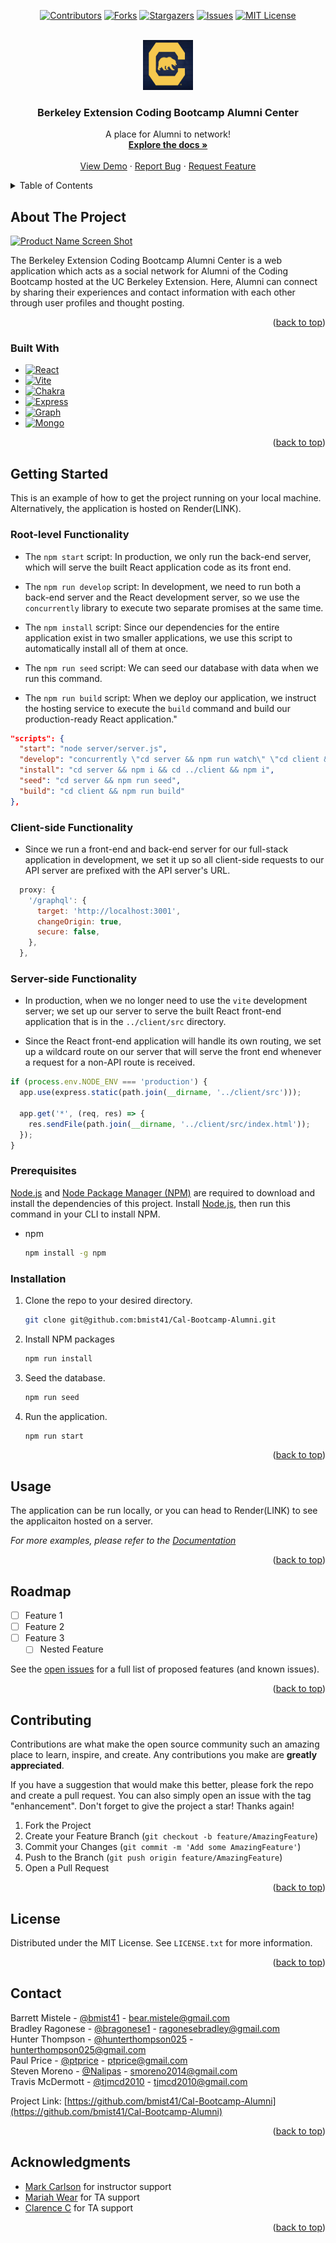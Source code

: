 <!-- Improved compatibility of back to top link: See: https://github.com/othneildrew/Best-README-Template/pull/73 -->
<a name="readme-top"></a>
<div align="center">

[![Contributors][contributors-shield]][contributors-url]
[![Forks][forks-shield]][forks-url]
[![Stargazers][stars-shield]][stars-url]
[![Issues][issues-shield]][issues-url]
[![MIT License][license-shield]][license-url]

</div>


<!-- PROJECT LOGO -->
<br />
<div align="center">
  <a href="https://github.com/bmist41/Cal-Bootcamp-Alumni">
    <img src="./assets/images/bear.png" alt="Logo" width="80" height="80">
  </a>

<h3 align="center">Berkeley Extension Coding Bootcamp Alumni Center</h3>

  <p align="center">
    A place for Alumni to network!
    <br />
    <a href="https://github.com/bmist41/Cal-Bootcamp-Alumni"><strong>Explore the docs »</strong></a>
    <br />
    <br />
    <a href="https://github.com/bmist41/Cal-Bootcamp-Alumni">View Demo</a>
    ·
    <a href="https://github.com/bmist41/Cal-Bootcamp-Alumni/issues/new?labels=bug&template=bug-report---.md">Report Bug</a>
    ·
    <a href="https://github.com/bmist41/Cal-Bootcamp-Alumni/issues/new?labels=enhancement&template=feature-request---.md">Request Feature</a>
  </p>
</div>



<!-- TABLE OF CONTENTS -->
<details>
  <summary>Table of Contents</summary>
  <ol>
    <li>
      <a href="#about-the-project">About The Project</a>
      <ul>
        <li><a href="#built-with">Built With</a></li>
      </ul>
    </li>
    <li>
      <a href="#getting-started">Getting Started</a>
      <ul>
        <li><a href="#root-level-functionality">Root Level Funcitonality</a></li>
        <li><a href="#client-side-functionality">Client Side Funcitonality</a></li>
        <li><a href="#server-side-functionality">Server Side Funcitonality</a></li>
        <li><a href="#prerequisites">Prerequisites</a></li>
        <li><a href="#installation">Installation</a></li>
      </ul>
    </li>
    <li><a href="#usage">Usage</a></li>
    <li><a href="#roadmap">Roadmap</a></li>
    <li><a href="#contributing">Contributing</a></li>
    <li><a href="#license">License</a></li>
    <li><a href="#contact">Contact</a></li>
    <li><a href="#acknowledgments">Acknowledgments</a></li>
  </ol>
</details>



<!-- ABOUT THE PROJECT -->
## About The Project

[![Product Name Screen Shot][product-screenshot]](https://example.com)

The Berkeley Extension Coding Bootcamp Alumni Center is a web application which acts as a social network for Alumni of the Coding Bootcamp hosted at the UC Berkeley Extension. Here, Alumni can connect by sharing their experiences and contact information with each other through user profiles and thought posting.

<p align="right">(<a href="#readme-top">back to top</a>)</p>



### Built With

* [![React][React.js]][React-url]
* [![Vite][Vite.js]][Vite-url]
* [![Chakra][ChakraUI]][Chakra-url]
* [![Express][Express.js]][Express-url]
* [![Graph][GraphQL]][GraphQL-url]
* [![Mongo][MongoDB]][MongoDB-url]


<p align="right">(<a href="#readme-top">back to top</a>)</p>



<!-- GETTING STARTED -->
## Getting Started

This is an example of how to get the project running on your local machine. Alternatively, the application is hosted on Render(LINK).

### Root-level Functionality

* The `npm start` script: In production, we only run the back-end server, which will serve the built React application code as its front end.

* The `npm run develop` script: In development, we need to run both a back-end server and the React development server, so we use the `concurrently` library to execute two separate promises at the same time.

* The `npm install` script: Since our dependencies for the entire application exist in two smaller applications, we use this script to automatically install all of them at once.

* The `npm run seed` script: We can seed our database with data when we run this command.

* The `npm run build` script: When we deploy our application, we instruct the hosting service to execute the `build` command and build our production-ready React application."

```json
"scripts": {
  "start": "node server/server.js",
  "develop": "concurrently \"cd server && npm run watch\" \"cd client && npm run dev\"",
  "install": "cd server && npm i && cd ../client && npm i",
  "seed": "cd server && npm run seed",
  "build": "cd client && npm run build"
},
```

### Client-side Functionality

* Since we run a front-end and back-end server for our full-stack application in development, we set it up so all client-side requests to our API server are prefixed with the API server's URL.

```js
  proxy: {
    '/graphql': {
      target: 'http://localhost:3001',
      changeOrigin: true,
      secure: false,
    },
  },
```

### Server-side Functionality

* In production, when we no longer need to use the `vite` development server; we set up our server to serve the built React front-end application that is in the `../client/src` directory.

* Since the React front-end application will handle its own routing, we set up a wildcard route on our server that will serve the front end whenever a request for a non-API route is received.

```js
if (process.env.NODE_ENV === 'production') {
  app.use(express.static(path.join(__dirname, '../client/src')));
  
  app.get('*', (req, res) => {
    res.sendFile(path.join(__dirname, '../client/src/index.html'));
  });
}
```

### Prerequisites

<a href="https://nodejs.org/en/download/package-manager">Node.js</a> and <a href="https://docs.npmjs.com/downloading-and-installing-node-js-and-npm">Node Package Manager (NPM)</a> are required to download and install the dependencies of this project. Install <a href="https://nodejs.org/en/download/package-manager">Node.js</a>, then run this command in your CLI to install NPM.
* npm
  ```sh
  npm install -g npm
  ```

### Installation

1. Clone the repo to your desired directory.
   ```sh
   git clone git@github.com:bmist41/Cal-Bootcamp-Alumni.git
   ```
2. Install NPM packages
   ```sh
   npm run install
   ```
3. Seed the database.
    ```sh
    npm run seed
4. Run the application.
    ```sh
    npm run start
<p align="right">(<a href="#readme-top">back to top</a>)</p>



<!-- USAGE EXAMPLES -->
## Usage

The application can be run locally, or you can head to Render(LINK) to see the applicaiton hosted on a server.

_For more examples, please refer to the [Documentation](https://example.com)_

<p align="right">(<a href="#readme-top">back to top</a>)</p>



<!-- ROADMAP -->
## Roadmap

- [ ] Feature 1
- [ ] Feature 2
- [ ] Feature 3
    - [ ] Nested Feature

See the [open issues](https://github.com/bmist41/Cal-Bootcamp-Alumni/issues) for a full list of proposed features (and known issues).

<p align="right">(<a href="#readme-top">back to top</a>)</p>



<!-- CONTRIBUTING -->
## Contributing

Contributions are what make the open source community such an amazing place to learn, inspire, and create. Any contributions you make are **greatly appreciated**.

If you have a suggestion that would make this better, please fork the repo and create a pull request. You can also simply open an issue with the tag "enhancement".
Don't forget to give the project a star! Thanks again!

1. Fork the Project
2. Create your Feature Branch (`git checkout -b feature/AmazingFeature`)
3. Commit your Changes (`git commit -m 'Add some AmazingFeature'`)
4. Push to the Branch (`git push origin feature/AmazingFeature`)
5. Open a Pull Request

<p align="right">(<a href="#readme-top">back to top</a>)</p>



<!-- LICENSE -->
## License

Distributed under the MIT License. See `LICENSE.txt` for more information.

<p align="right">(<a href="#readme-top">back to top</a>)</p>



<!-- CONTACT -->
## Contact

Barrett Mistele - [@bmist41](https://github.com/bmist41) - bear.mistele@gmail.com <br>
Bradley Ragonese - [@bragonese1](https://github.com/bragonese1) - ragonesebradley@gmail.com <br>
Hunter Thompson - [@hunterthompson025](https://github.com/hunterthompson025) - hunterthompson025@gmail.com <br>
Paul Price - [@ptprice](https://github.com/ptprice) - ptprice@gmail.com <br>
Steven Moreno - [@Nalipas](https://github.com/Nalipas) - smoreno2014@gmail.com <br>
Travis McDermott - [@tjmcd2010](https://github.com/tjmcd2010) - tjmcd2010@gmail.com <br>

Project Link: [https://github.com/bmist41/Cal-Bootcamp-Alumni](https://github.com/bmist41/Cal-Bootcamp-Alumni)

<p align="right">(<a href="#readme-top">back to top</a>)</p>



<!-- ACKNOWLEDGMENTS -->
## Acknowledgments

* [Mark Carlson](https://github.com/mark-carlson) for instructor support
* [Mariah Wear](https://github.com/mariahw4) for TA support
* [Clarence C]() for TA support

<p align="right">(<a href="#readme-top">back to top</a>)</p>



<!-- MARKDOWN LINKS & IMAGES -->
<!-- https://www.markdownguide.org/basic-syntax/#reference-style-links -->
[contributors-shield]: https://img.shields.io/github/contributors/bmist41/Cal-Bootcamp-Alumni.svg?style=for-the-badge
[contributors-url]: https://github.com/bmist41/Cal-Bootcamp-Alumni/graphs/contributors
[forks-shield]: https://img.shields.io/github/forks/bmist41/Cal-Bootcamp-Alumni.svg?style=for-the-badge
[forks-url]: https://github.com/bmist41/Cal-Bootcamp-Alumni/network/members
[stars-shield]: https://img.shields.io/github/stars/bmist41/Cal-Bootcamp-Alumni.svg?style=for-the-badge
[stars-url]: https://github.com/bmist41/Cal-Bootcamp-Alumni/stargazers
[issues-shield]: https://img.shields.io/github/issues/bmist41/Cal-Bootcamp-Alumni.svg?style=for-the-badge
[issues-url]: https://github.com/bmist41/Cal-Bootcamp-Alumni/issues
[license-shield]: https://img.shields.io/github/license/bmist41/Cal-Bootcamp-Alumni.svg?style=for-the-badge
[license-url]: https://github.com/bmist41/Cal-Bootcamp-Alumni/blob/master/LICENSE.txt
[product-screenshot]: images/screenshot.png

[React.js]: https://img.shields.io/badge/React-20232A?style=for-the-badge&logo=react&logoColor=61DAFB
[React-url]: https://reactjs.org/
[Vite.js]: https://img.shields.io/badge/Vite-646CFF?style=for-the-badge&logo=Vite&logoColor=white
[Vite-url]: https://vitejs.dev
[ChakraUI]: https://shields.io/badge/chakra--ui-black?logo=chakraui&style=for-the-badge
[Chakra-url]: https://v2.chakra-ui.com/
[Express.js]: https://img.shields.io/badge/express-000000?style=for-the-badge&logo=express&logoColor=white
[Express-url]: https://expressjs.com
[GraphQL]: https://img.shields.io/badge/GraphQL-E434AA?style=for-the-badge&logo=graphql&logoColor=white
[GraphQL-url]: https://graphql.org/
[MongoDB]: https://img.shields.io/badge/-MongoDB-13aa52?style=for-the-badge&logo=mongodb&logoColor=white
[MongoDB-url]: https://www.mongodb.com